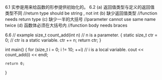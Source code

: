 6.1 实参是用来给函数的形参提供初始化的。
6.2
(a) 返回值类型与定义的返回值类型不同    //return type should be string , not int
(b) 缺少返回值类型          //function needs return type
(c) 缺少一半的大括号        //parameter cannot use same name twice
(d) 函数体必须在大括号内    //function body needs braces

6.6
// example
size_t count_add(int n)       // n is a parameter.
{
    static size_t ctr = 0;    // ctr is a static variable.
    ctr += n;
    return ctr;
}

int main()
{
    for (size_t i = 0; i != 10; ++i)  // i is a local variable.
      cout << count_add(i) << endl;

    return 0;
}